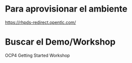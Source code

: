 # Para aprovisionar el ambiente
https://rhpds-redirect.opentlc.com/

# Buscar el Demo/Workshop
OCP4 Getting Started Workshop
